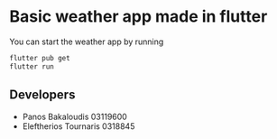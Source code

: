 # Basic weather app made in flutter

You can start the weather app by running

```bash
flutter pub get
flutter run
```

## Developers

- Panos Bakaloudis 03119600
- Eleftherios Tournaris 0318845
